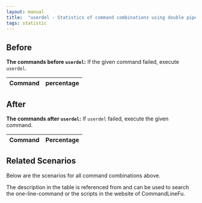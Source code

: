 ```yaml
---
layout: manual
title:  "userdel - Statistics of command combinations using double pipe"
tags: statistic
---
```


## Before

__The commands before `userdel`:__ If the given command failed, execute `userdel`.

| Command | percentage |
|--------|--------|



## After

__The commands after `userdel`:__ If `userdel` failed, execute the given command.

| Command | Percentage | 
|-------|--------|



## Related Scenarios

Below are the scenarios for all command combinations above.

The description in the table is referenced from and can be used to search the one-line-command or the scripts in the website of CommandLineFu.




